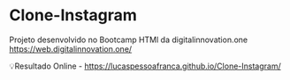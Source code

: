 # Clone-Instagram
Projeto desenvolvido no Bootcamp  HTMl  da digitalinnovation.one    https://web.digitalinnovation.one/


:bulb:Resultado Online -  https://lucaspessoafranca.github.io/Clone-Instagram/
